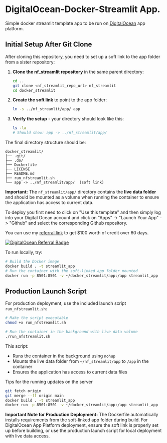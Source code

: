 # DigitalOcean-Docker-Streamlit App.

Simple docker streamlit template app to be run on [DigitalOcean](https://m.do.co/c/a42cc842048c) app platform.

## Initial Setup After Git Clone

After cloning this repository, you need to set up a soft link to the app folder from a sister repository:

1. **Clone the nf_streamlit repository** in the same parent directory:
   ```bash
   cd ..
   git clone <nf_streamlit_repo_url> nf_streamlit
   cd docker_streamlit
   ```

2. **Create the soft link** to point to the app folder:
   ```bash
   ln -s ../nf_streamlit/app/ app
   ```

3. **Verify the setup** - your directory should look like this:
   ```bash
   ls -la
   # Should show: app -> ../nf_streamlit/app/
   ```

The final directory structure should be:
```
docker_streamlit/
├── .git/
├── .do/
├── Dockerfile
├── LICENSE
├── README.md
├── run_nfstreamlit.sh
└── app -> ../nf_streamlit/app/  (soft link)
```

**Important:** The `nf_streamlit/app/` directory contains the **live data folder** and should be mounted as a volume when running the container to ensure the application has access to current data.

To deploy you first need to click on "Use this template" and then simply log into your Digital Ocean account and click on "Apps" -> "Launch Your App" -> "Github" and select the corresponding Github repository.

You can use my [referral link](https://m.do.co/c/a42cc842048c) to get $100 worth of credit over 60 days.

[![DigitalOcean Referral Badge](https://web-platforms.sfo2.cdn.digitaloceanspaces.com/WWW/Badge%201.svg)](https://www.digitalocean.com/?refcode=a42cc842048c&utm_campaign=Referral_Invite&utm_medium=Referral_Program&utm_source=badge)


To run locally, try:
```bash
# Build the Docker image
docker build . -t streamlit_app
# Run the container with the soft-linked app folder mounted
docker run -p 8501:8501 -v ~/docker_streamlit/app:/app streamlit_app
```

## Production Launch Script

For production deployment, use the included launch script `run_nfstreamlit.sh`:

```bash
# Make the script executable
chmod +x run_nfstreamlit.sh

# Run the container in the background with live data volume
./run_nfstreamlit.sh
```

This script:
- Runs the container in the background using `nohup`
- Mounts the live data folder from `~/nf_streamlit/app` to `/app` in the container
- Ensures the application has access to current data files

Tips for the running updates on the server
```bash
git fetch origin
git merge --ff origin main
docker build . -t streamlit_app
docker run -p 8501:8501 -v ~/docker_streamlit/app:/app streamlit_app
```

**Important Note for Production Deployment:**
The Dockerfile automatically installs requirements from the soft-linked app folder during build. For DigitalOcean App Platform deployment, ensure the soft link is properly set up before building, or use the production launch script for local deployment with live data access.